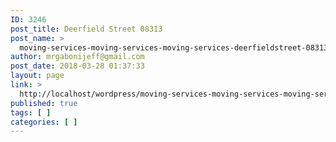 ```yaml
---
ID: 3246
post_title: Deerfield Street 08313
post_name: >
  moving-services-moving-services-moving-services-deerfieldstreet-08313
author: mrgabonijeff@gmail.com
post_date: 2018-03-28 01:37:33
layout: page
link: >
  http://localhost/wordpress/moving-services-moving-services-moving-services-deerfieldstreet-08313/
published: true
tags: [ ]
categories: [ ]
---
```


